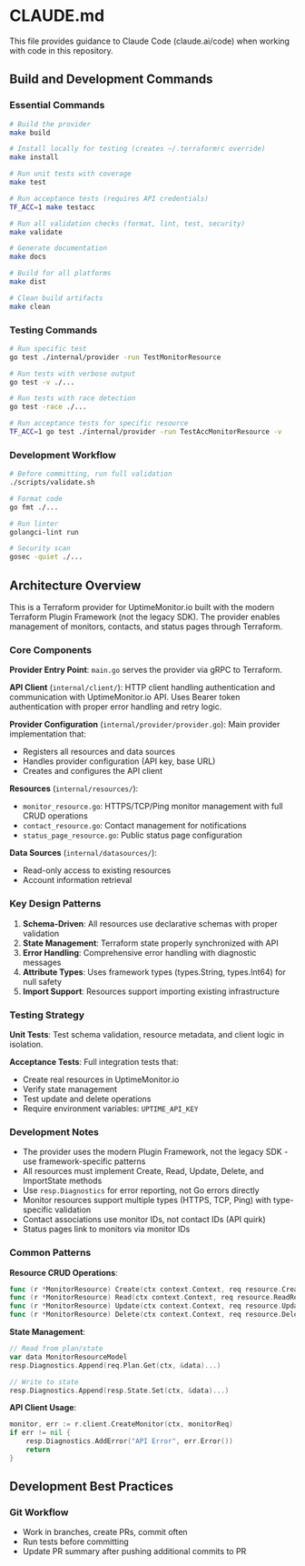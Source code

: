 # CLAUDE.md

This file provides guidance to Claude Code (claude.ai/code) when working with code in this repository.

## Build and Development Commands

### Essential Commands
```bash
# Build the provider
make build

# Install locally for testing (creates ~/.terraformrc override)
make install

# Run unit tests with coverage
make test

# Run acceptance tests (requires API credentials)
TF_ACC=1 make testacc

# Run all validation checks (format, lint, test, security)
make validate

# Generate documentation
make docs

# Build for all platforms
make dist

# Clean build artifacts
make clean
```

### Testing Commands
```bash
# Run specific test
go test ./internal/provider -run TestMonitorResource

# Run tests with verbose output
go test -v ./...

# Run tests with race detection
go test -race ./...

# Run acceptance tests for specific resource
TF_ACC=1 go test ./internal/provider -run TestAccMonitorResource -v
```

### Development Workflow
```bash
# Before committing, run full validation
./scripts/validate.sh

# Format code
go fmt ./...

# Run linter
golangci-lint run

# Security scan
gosec -quiet ./...
```

## Architecture Overview

This is a Terraform provider for UptimeMonitor.io built with the modern Terraform Plugin Framework (not the legacy SDK). The provider enables management of monitors, contacts, and status pages through Terraform.

### Core Components

**Provider Entry Point**: `main.go` serves the provider via gRPC to Terraform.

**API Client** (`internal/client/`): HTTP client handling authentication and communication with UptimeMonitor.io API. Uses Bearer token authentication with proper error handling and retry logic.

**Provider Configuration** (`internal/provider/provider.go`): Main provider implementation that:
- Registers all resources and data sources
- Handles provider configuration (API key, base URL)
- Creates and configures the API client

**Resources** (`internal/resources/`):
- `monitor_resource.go`: HTTPS/TCP/Ping monitor management with full CRUD operations
- `contact_resource.go`: Contact management for notifications
- `status_page_resource.go`: Public status page configuration

**Data Sources** (`internal/datasources/`):
- Read-only access to existing resources
- Account information retrieval

### Key Design Patterns

1. **Schema-Driven**: All resources use declarative schemas with proper validation
2. **State Management**: Terraform state properly synchronized with API
3. **Error Handling**: Comprehensive error handling with diagnostic messages
4. **Attribute Types**: Uses framework types (types.String, types.Int64) for null safety
5. **Import Support**: Resources support importing existing infrastructure

### Testing Strategy

**Unit Tests**: Test schema validation, resource metadata, and client logic in isolation.

**Acceptance Tests**: Full integration tests that:
- Create real resources in UptimeMonitor.io
- Verify state management
- Test update and delete operations
- Require environment variables: `UPTIME_API_KEY`

### Development Notes

- The provider uses the modern Plugin Framework, not the legacy SDK - use framework-specific patterns
- All resources must implement Create, Read, Update, Delete, and ImportState methods
- Use `resp.Diagnostics` for error reporting, not Go errors directly
- Monitor resources support multiple types (HTTPS, TCP, Ping) with type-specific validation
- Contact associations use monitor IDs, not contact IDs (API quirk)
- Status pages link to monitors via monitor IDs

### Common Patterns

**Resource CRUD Operations**:
```go
func (r *MonitorResource) Create(ctx context.Context, req resource.CreateRequest, resp *resource.CreateResponse)
func (r *MonitorResource) Read(ctx context.Context, req resource.ReadRequest, resp *resource.ReadResponse)
func (r *MonitorResource) Update(ctx context.Context, req resource.UpdateRequest, resp *resource.UpdateResponse)
func (r *MonitorResource) Delete(ctx context.Context, req resource.DeleteRequest, resp *resource.DeleteResponse)
```

**State Management**:
```go
// Read from plan/state
var data MonitorResourceModel
resp.Diagnostics.Append(req.Plan.Get(ctx, &data)...)

// Write to state
resp.Diagnostics.Append(resp.State.Set(ctx, &data)...)
```

**API Client Usage**:
```go
monitor, err := r.client.CreateMonitor(ctx, monitorReq)
if err != nil {
    resp.Diagnostics.AddError("API Error", err.Error())
    return
}
```

## Development Best Practices

### Git Workflow
- Work in branches, create PRs, commit often
- Run tests before committing
- Update PR summary after pushing additional commits to PR